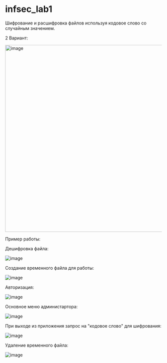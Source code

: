 # infsec_lab1

Шифрование и расшифровка файлов используя кодовое слово со случайным значением.

2 Вариант:

<img width="600" alt="image" src="https://github.com/user-attachments/assets/41552ab4-4996-4867-9684-4f8b31ee0e6a" />

Пример работы:

Дешифровка файла:

![image](https://github.com/user-attachments/assets/45a012ce-71c1-4f18-96d1-3e5ed9273996)

Создание временного файла для работы:

![image](https://github.com/user-attachments/assets/8f087c75-ae2f-4535-a406-b0afee424fa5)

Авторизация:

![image](https://github.com/user-attachments/assets/f970db2d-01c3-4829-ae16-ffb98bbaef35)

Основное меню администартора:

![image](https://github.com/user-attachments/assets/615b6603-204d-48d1-a28d-198ec53c6685)

При выходе из приложения запрос на "кодовое слово" для шифрования:

![image](https://github.com/user-attachments/assets/317a1f24-9afd-46f0-8855-e306c17eb7ad)

Удаление временного файла:

![image](https://github.com/user-attachments/assets/0481be7d-4e34-447e-a1b2-194abf69935d)
